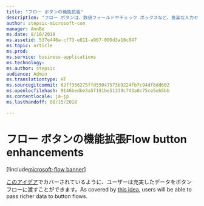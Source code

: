 ```yaml
---
title: "フロー ボタンの機能拡張"
description: "フロー ボタンは、数値フィールドやチェック ボックスなど、豊富な入力セットを受け取ることができます。"
author: stepsic-microsoft-com
manager: AnnBe
ms.date: 8/10/2018
ms.assetid: 537e446a-cf73-e811-a967-000d3a18c047
ms.topic: article
ms.prod: 
ms.service: business-applications
ms.technology: 
ms.author: stepsic
audience: Admin
ms.translationtype: HT
ms.sourcegitcommit: 62ff356275ffd55047573b9224fb7c94df8dd602
ms.openlocfilehash: 9146bedbe3a5f181be51339c743a8c75ce5eb5bb
ms.contentlocale: ja-jp
ms.lasthandoff: 08/15/2018

---
```

# <a name="flow-button-enhancements"></a><span data-ttu-id="1cd82-103">フロー ボタンの機能拡張</span><span class="sxs-lookup"><span data-stu-id="1cd82-103">Flow button enhancements</span></span>

[!include[microsoft-flow banner](../includes/microsoft-flow.md)]




<span data-ttu-id="1cd82-104">[このアイデア](https://powerusers.microsoft.com/t5/Flow-Ideas/Create-multiple-input-types-for-buttons/idi-p/33695)でカバーされているように、ユーザーは充実したデータをボタン フローに渡すことができます。</span><span class="sxs-lookup"><span data-stu-id="1cd82-104">As covered by [this idea](https://powerusers.microsoft.com/t5/Flow-Ideas/Create-multiple-input-types-for-buttons/idi-p/33695), users will be able to pass richer data to button flows.</span></span>

